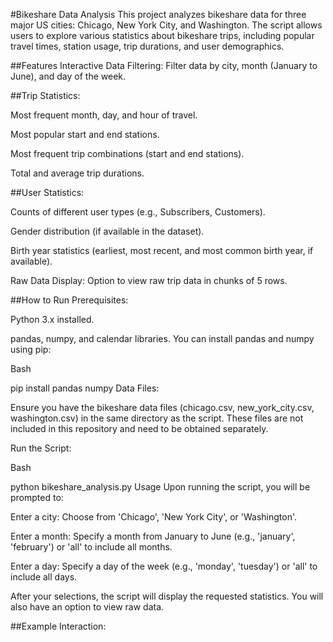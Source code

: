 
#Bikeshare Data Analysis
This project analyzes bikeshare data for three major US cities: Chicago, New York City, and Washington. The script allows users to explore various statistics about bikeshare trips, including popular travel times, station usage, trip durations, and user demographics.

##Features
Interactive Data Filtering: Filter data by city, month (January to June), and day of the week.

##Trip Statistics:

Most frequent month, day, and hour of travel.

Most popular start and end stations.

Most frequent trip combinations (start and end stations).

Total and average trip durations.

##User Statistics:

Counts of different user types (e.g., Subscribers, Customers).

Gender distribution (if available in the dataset).

Birth year statistics (earliest, most recent, and most common birth year, if available).

Raw Data Display: Option to view raw trip data in chunks of 5 rows.

##How to Run
Prerequisites:

Python 3.x installed.

pandas, numpy, and calendar libraries. You can install pandas and numpy using pip:

Bash

pip install pandas numpy
Data Files:

Ensure you have the bikeshare data files (chicago.csv, new_york_city.csv, washington.csv) in the same directory as the script. These files are not included in this repository and need to be obtained separately.

Run the Script:

Bash

python bikeshare_analysis.py
Usage
Upon running the script, you will be prompted to:

Enter a city: Choose from 'Chicago', 'New York City', or 'Washington'.

Enter a month: Specify a month from January to June (e.g., 'january', 'february') or 'all' to include all months.

Enter a day: Specify a day of the week (e.g., 'monday', 'tuesday') or 'all' to include all days.

After your selections, the script will display the requested statistics. You will also have an option to view raw data.

##Example Interaction:
